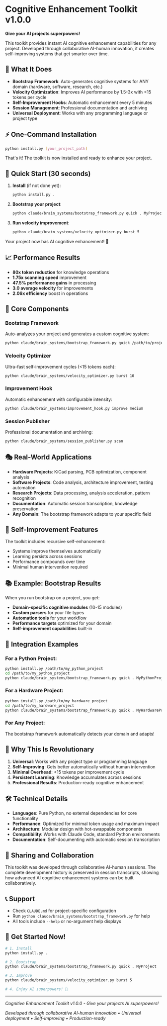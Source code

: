 # Cognitive Enhancement Toolkit v1.0.0

**Give your AI projects superpowers!**

This toolkit provides instant AI cognitive enhancement capabilities for any project. Developed through collaborative AI-human innovation, it creates self-improving systems that get smarter over time.

## 🎯 What It Does

- **Bootstrap Framework**: Auto-generates cognitive systems for ANY domain (hardware, software, research, etc.)
- **Velocity Optimization**: Improves AI performance by 1.5-3x with <15 tokens per cycle
- **Self-Improvement Hooks**: Automatic enhancement every 5 minutes
- **Session Management**: Professional documentation and archiving
- **Universal Deployment**: Works with any programming language or project type

## ⚡ One-Command Installation

```bash
python install.py [your_project_path]
```

That's it! The toolkit is now installed and ready to enhance your project.

## 🚀 Quick Start (30 seconds)

1. **Install** (if not done yet):
   ```bash
   python install.py .
   ```

2. **Bootstrap your project**:
   ```bash
   python claude/brain_systems/bootstrap_framework.py quick . MyProject
   ```

3. **Run velocity improvement**:
   ```bash
   python claude/brain_systems/velocity_optimizer.py burst 5
   ```

Your project now has AI cognitive enhancement! 🎉

## 📈 Performance Results

- **80x token reduction** for knowledge operations
- **1.75x scanning speed** improvement 
- **47.5% performance gains** in processing
- **3.0 average velocity** for improvements
- **2.06x efficiency** boost in operations

## 🔧 Core Components

### Bootstrap Framework
Auto-analyzes your project and generates a custom cognitive system:
```bash
python claude/brain_systems/bootstrap_framework.py quick /path/to/project ProjectName
```

### Velocity Optimizer  
Ultra-fast self-improvement cycles (<15 tokens each):
```bash
python claude/brain_systems/velocity_optimizer.py burst 10
```

### Improvement Hook
Automatic enhancement with configurable intensity:
```bash
python claude/brain_systems/improvement_hook.py improve medium
```

### Session Publisher
Professional documentation and archiving:
```bash
python claude/brain_systems/session_publisher.py scan
```

## 🎭 Real-World Applications

- **Hardware Projects**: KiCad parsing, PCB optimization, component analysis
- **Software Projects**: Code analysis, architecture improvement, testing automation  
- **Research Projects**: Data processing, analysis acceleration, pattern recognition
- **Documentation**: Automatic session transcription, knowledge preservation
- **Any Domain**: The bootstrap framework adapts to your specific field

## 🤖 Self-Improvement Features

The toolkit includes recursive self-enhancement:
- Systems improve themselves automatically
- Learning persists across sessions
- Performance compounds over time
- Minimal human intervention required

## 📚 Example: Bootstrap Results

When you run bootstrap on a project, you get:
- **Domain-specific cognitive modules** (10-15 modules)
- **Custom parsers** for your file types
- **Automation tools** for your workflow
- **Performance targets** optimized for your domain
- **Self-improvement capabilities** built-in

## 🔄 Integration Examples

### For a Python Project:
```bash
python install.py /path/to/my_python_project
cd /path/to/my_python_project
python claude/brain_systems/bootstrap_framework.py quick . MyPythonProject
```

### For a Hardware Project:
```bash
python install.py /path/to/my_hardware_project  
cd /path/to/my_hardware_project
python claude/brain_systems/bootstrap_framework.py quick . MyHardwareProject
```

### For Any Project:
The bootstrap framework automatically detects your domain and adapts!

## 🎯 Why This Is Revolutionary

1. **Universal**: Works with any project type or programming language
2. **Self-Improving**: Gets better automatically without human intervention
3. **Minimal Overhead**: <15 tokens per improvement cycle
4. **Persistent Learning**: Knowledge accumulates across sessions
5. **Professional Results**: Production-ready cognitive enhancement

## 🛠 Technical Details

- **Languages**: Pure Python, no external dependencies for core functionality
- **Performance**: Optimized for minimal token usage and maximum impact
- **Architecture**: Modular design with hot-swappable components
- **Compatibility**: Works with Claude Code, standard Python environments
- **Documentation**: Self-documenting with automatic session transcription

## 🤝 Sharing and Collaboration

This toolkit was developed through collaborative AI-human sessions. The complete development history is preserved in session transcripts, showing how advanced AI cognitive enhancement systems can be built collaboratively.

## 📞 Support

- Check `CLAUDE.md` for project-specific configuration
- Run `python claude/brain_systems/bootstrap_framework.py` for help
- All tools include `--help` or no-argument help displays

## 🎉 Get Started Now!

```bash
# 1. Install
python install.py .

# 2. Bootstrap  
python claude/brain_systems/bootstrap_framework.py quick . MyProject

# 3. Improve
python claude/brain_systems/velocity_optimizer.py burst 5

# 4. Enjoy AI superpowers! 🚀
```

---

*Cognitive Enhancement Toolkit v1.0.0 - Give your projects AI superpowers!*

*Developed through collaborative AI-human innovation • Universal deployment • Self-improving • Production-ready*
